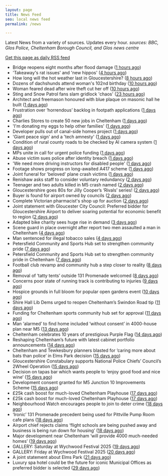 ```yaml
---
layout: page
title: News Feed
seo: local news feed
permalink: /news

---
```


Latest News from a variety of sources. Updates every hour.
_sources: BBC, Glos Police, Cheltenham Borough Council, and Glos news centre_

[Get this page as daily RSS feed](/daily.rss)

<!-- news_marker starts -->
- Bridge reopens eight months after flood damage ([1 hours ago](https://www.bbc.com/news/articles/cz09md3ve3no))
- 'Takeaway's rat issues' and 'new hippos' ([4 hours ago](https://www.bbc.com/news/articles/c5ygx2p4lw5o))
- How long will the hot weather last in Gloucestershire? ([8 hours ago](https://www.bbc.co.uk/sounds/play/p0lkf1rq))
- Dozens of dachshunds attend woman's 102nd birthday ([10 hours ago](https://www.bbc.com/news/videos/c307l54nlrmo))
- Woman feared dead after wire theft cut her off ([10 hours ago](https://www.bbc.com/news/articles/cp3k96521neo))
- Sting and Snow Patrol fans slam gridlock 'chaos' ([23 hours ago](https://www.bbc.com/news/articles/cwygv0pqy74o))
- Architect and freemason honoured with blue plaque on masonic hall he built ([1 days ago](https://gloucesternewscentre.co.uk/architect-and-freemason-honoured-with-blue-plaque-on-masonic-hall-he-built/))
- Frustration over ‘horrendous’ backlog in footpath applications ([1 days ago](https://gloucesternewscentre.co.uk/frustration-over-horrendous-backlog-in-footpath-applications/))
- Charlies Stores to create 50 new jobs in Cheltenham ([1 days ago](https://gloucesternewscentre.co.uk/charlies-stores-to-create-50-new-jobs-in-cheltenham/))
- 'I'm donating my eggs to help other families' ([1 days ago](https://www.bbc.com/news/articles/c5y614jm758o))
- Developer pulls out of canal-side homes project ([1 days ago](https://www.bbc.com/news/articles/cwyxe24xr1jo))
- 'Giant peace sign' and a 'tech amnesty' ([1 days ago](https://www.bbc.com/news/articles/cglzk58j8jxo))
- Condition of rural county roads to be checked by AI camera system ([1 days ago](https://gloucesternewscentre.co.uk/condition-of-rural-county-roads-to-be-checked-by-ai-camera-system/))
- MPs unite in call for urgent police funding ([1 days ago](https://www.bbc.com/news/articles/cev0jk0v88do))
- Abuse victim sues police after identity breach ([1 days ago](https://www.bbc.com/news/articles/cdxk0x09k7qo))
- 'We need more driving instructors for disabled people' ([1 days ago](https://www.bbc.com/news/articles/cx27142pgn4o))
- Footage shows progress on long-awaited A417 scheme ([1 days ago](https://www.bbc.com/news/articles/c628rjve01lo))
- Joint funeral for 'beloved' plane crash victims ([1 days ago](https://www.bbc.com/news/articles/c4g8re3v64zo))
- Renishaw asks staff to consider voluntary redundancy ([2 days ago](https://www.bbc.com/news/articles/cwykllmg8pvo))
- Teenager and two adults killed in M5 crash named ([2 days ago](https://www.bbc.com/news/articles/c80prrgepzeo))
- Gloucestershire goes 80s for Jilly Cooper’s ‘Rivals’ series! ([2 days ago](https://www.bbc.co.uk/sounds/play/p0ljxnh1))
- Buyer is found for airport owned by councils ([2 days ago](https://www.bbc.com/news/articles/c70xjdr4veyo))
- Complete Victorian pharmacist's shop up for auction ([2 days ago](https://www.bbc.com/news/articles/cly36y5qwz3o))
- Joint statement with Gloucester City Council: Preferred bidder for Gloucestershire Airport to deliver soaring potential for economic benefit to region ([2 days ago](https://www.cheltenham.gov.uk/news/article/3021/joint_statement_with_gloucester_city_council_preferred_bidder_for_gloucestershire_airport_to_deliver_soaring_potential_for_economic_benefit_to_region))
- Adapted bike charity sees huge rise in demand ([3 days ago](https://www.bbc.co.uk/sounds/play/p0ljrsvr))
- Scene guard in place overnight after report two men assaulted a man in Cheltenham ([4 days ago](https://gloucesternewscentre.co.uk/scene-guard-in-place-overnight-after-report-two-men-assaulted-a-man-in-cheltenham/))
- Man sentenced for illegal tobacco sales ([4 days ago](https://gloucesternewscentre.co.uk/man-sentenced-for-illegal-tobacco-sales/))
- Petersfield Community and Sports Hub set to strengthen community pride ([7 days ago](https://gloucesternewscentre.co.uk/petersfield-community-and-sports-hub-set-to-strengthen-community-pride/))
- Petersfield Community and Sports Hub set to strengthen community pride in Cheltenham ([7 days ago](https://www.cheltenham.gov.uk/news/article/3020/petersfield_community_and_sports_hub_set_to_strengthen_community_pride_in_cheltenham))
- Football club revamp and community hub a step closer to reality ([8 days ago](https://gloucesternewscentre.co.uk/football-club-revamp-and-community-hub-a-step-closer-to-reality/))
- Removal of ‘tatty tents’ outside 131 Promenade welcomed ([8 days ago](https://gloucesternewscentre.co.uk/removal-of-tatty-tents-outside-131-promenade-welcomed/))
- Concerns poor state of running track is contributing to injuries ([9 days ago](https://gloucesternewscentre.co.uk/concerns-poor-state-of-running-track-is-contributing-to-injuries/))
- Hospice grounds in full bloom for popular open gardens event ([10 days ago](https://gloucesternewscentre.co.uk/hospice-grounds-in-full-bloom-for-popular-open-gardens-event/))
- Shire Hall Lib Dems urged to reopen Cheltenham’s Swindon Road tip ([11 days ago](https://gloucesternewscentre.co.uk/shire-hall-lib-dems-urged-to-reopen-cheltenhams-swindon-road-tip/))
- Funding for Cheltenham sports community hub set for approval ([11 days ago](https://gloucesternewscentre.co.uk/funding-for-cheltenham-sports-community-hub-set-for-approval/))
- Man ‘alarmed’ to find home included ‘without consent’ in 4000-house plan near M5 ([13 days ago](https://gloucesternewscentre.co.uk/man-alarmed-to-find-home-included-without-consent-in-4000-house-plan-near-m5/))
- Cheltenham celebrates 10 years of prestigious Purple Flag ([14 days ago](https://www.cheltenham.gov.uk/news/article/3019/cheltenham_celebrates_10_years_of_prestigious_purple_flag))
- Reshaping Cheltenham’s future with latest cabinet portfolio announcements ([14 days ago](https://www.cheltenham.gov.uk/news/article/3018/reshaping_cheltenhams_future_with_latest_cabinet_portfolio_announcements))
- Cheltenham and Tewkesbury planners blasted for ‘caring more about bats than police’ in Elms Park decision ([15 days ago](https://gloucesternewscentre.co.uk/cheltenham-and-tewkesbury-planners-blasted-for-caring-more-about-bats-than-police-in-elms-park-decision/))
- Gloucestershire Constabulary supports National Police Chiefs’ Council’s 2Wheel Operation ([15 days ago](https://gloucesternewscentre.co.uk/gloucestershire-constabulary-supports-national-police-chiefs-councils-2wheel-operation/))
- Decision on tapas bar which wants people to ‘enjoy good food and nice wine’ ([15 days ago](https://gloucesternewscentre.co.uk/decision-on-tapas-bar-which-wants-people-to-enjoy-good-food-and-nice-wine/))
- Development consent granted for M5 Junction 10 Improvements Scheme ([15 days ago](https://gloucesternewscentre.co.uk/development-consent-granted-for-m5-junction-10-improvements-scheme/))
- £25k cash boost for much-loved Cheltenham Playhouse ([17 days ago](https://gloucesternewscentre.co.uk/25k-cash-boost-for-much-loved-cheltenham-playhouse/))
- £25k cash boost for much-loved Cheltenham Playhouse ([17 days ago](https://www.cheltenham.gov.uk/news/article/3017/25k_cash_boost_for_much-loved_cheltenham_playhouse))
- Neighbourhood Watch encourages people to join to deter crime ([18 days ago](https://gloucesternewscentre.co.uk/neighbourhood-watch-encourages-people-to-join-to-deter-crime/))
- ‘Ironic’ 131 Promenade precedent being used for Pittville Pump Room cafe plans ([18 days ago](https://gloucesternewscentre.co.uk/ironic-131-promenade-precedent-being-used-for-pittville-pump-room-cafe-plans/))
- Airport chief rejects claims ‘flight schools are being pushed away and business is being run down for housing’ ([18 days ago](https://gloucesternewscentre.co.uk/airport-chief-rejects-claims-flight-schools-are-being-pushed-away-and-business-is-being-run-down-for-housing/))
- Major development near Cheltenham ‘will provide 4000 much-needed homes’ ([19 days ago](https://gloucesternewscentre.co.uk/major-development-near-cheltenham-will-provide-4000-much-needed-homes/))
- GALLERY: Saturday at Wychwood Festival 2025 ([19 days ago](https://gloucesternewscentre.co.uk/gallery-saturday-at-wychwood-festival-2025/))
- GALLERY: Friday at Wychwood Festival 2025 ([20 days ago](https://gloucesternewscentre.co.uk/gallery-friday-at-wychwood-festival-2025/))
- A joint statement about Elms Park ([21 days ago](https://www.cheltenham.gov.uk/news/article/3015/a_joint_statement_about_elms_park))
- Luxury spa hotel could be the future for iconic Municipal Offices as preferred bidder is selected ([29 days ago](https://www.cheltenham.gov.uk/news/article/3014/luxury_spa_hotel_could_be_the_future_for_iconic_municipal_offices_as_preferred_bidder_is_selected))

<!-- news_marker ends -->
